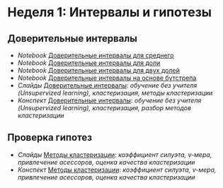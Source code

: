 # Неделя 1: Интервалы и гипотезы
## Доверительные интервалы
 * _Notebook_ [Доверительные интервалы для среднего](week_1/notebooks/TextsClusteringExample.ipynb)
 * _Notebook_ [Доверительные интервалы для доли](week_1/notebooks/TextsClusteringExample.ipynb)
 * _Notebook_ [Доверительные интервалы для двух долей](week_1/notebooks/TextsClusteringExample.ipynb)
 * _Notebook_ [Доверительные интервалы на основе бутстрепа](week_1/notebooks/TextsClusteringExample.ipynb)
 * _Слайды_ [Доверительные интервалы](week_1/materials/1-1.Vvedenie_v_klasterizaciyu-Slides.pdf): _обучение без учителя (Unsupervized learning), кластеризация, методы кластеризации_
 * _Конспект_ [Доверительные интервалы](week_1/materials/1-1.Vvedenie_v_klasterizaciyu.pdf): _обучение без учителя (Unsupervized learning), кластеризация, разбор методов кластеризации_

## Проверка гипотез
 * _Слайды_ [Методы кластеризации](week_1/materials/1.2.Podrobnee_o_metodah_klasterizatsii_Slides.pdf): _коэффициент силуэта, v-мера, привлечение асессоров, оценка качества кластеризации_
 * _Конспект_ [Методы кластеризации](week_1/materials/1.2.Podrobnee_o_metodah_klasterizatsii.pdf): _коэффициент силуэта, v-мера, привлечение асессоров, оценка качества кластеризации_
